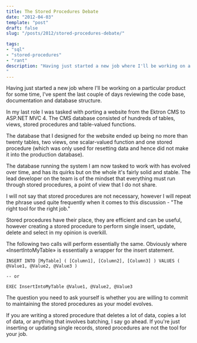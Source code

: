 ```yaml
---
title: The Stored Procedures Debate
date: "2012-04-03"
template: "post"
draft: false
slug: "/posts/2012/stored-procedures-debate/"

tags:
- "sql"
- "stored-procedures"
- "rant"
description: "Having just started a new job where I'll be working on a particular product for some time, I've spent the last couple of days reviewing the code base, documentation and database structure."
---
```

Having just started a new job where I'll be working on a particular product for some time, I've spent the last couple of days reviewing the code base, documentation and database structure.

In my last role I was tasked with porting a website from the Ektron CMS to ASP.NET MVC 4.  The CMS database consisted of hundreds of tables, views, stored procedures and table-valued functions.

The database that I designed for the website ended up being no more than twenty tables, two views, one scalar-valued function and one stored procedure (which was only used for resetting data and hence did not make it into the production database).

The database running the system I am now tasked to work with has evolved over time, and has its quirks but on the whole it's fairly solid and stable.  The lead developer on the team is of the mindset that everything must run through stored procedures, a point of view that I do not share.

I will not say that stored procedures are not necessary, however I will repeat the phrase used quite frequently when it comes to this discussion - "The right tool for the right job."

Stored procedures have their place, they are efficient and can be useful, however creating a stored procedure to perform single insert, update, delete and select in my opinion is overkill.

The following two calls will perform essentially the same.  Obviously where «InsertIntoMyTable» is essentially a wrapper for the insert statement.

    INSERT INTO [MyTable] ( [Column1], [Column2], [Column3] ) VALUES ( @Value1, @Value2, @Value3 )
     
    -- or
     
    EXEC InsertIntoMyTable @Value1, @Value2, @Value3

The question you need to ask yourself is whether you are willing to commit to maintaining the stored procedures as your model evolves.

If you are writing a stored procedure that deletes a lot of data, copies a lot of data, or anything that involves batching, I say go ahead.  If you're just inserting or updating single records, stored procedures are not the tool for your job.